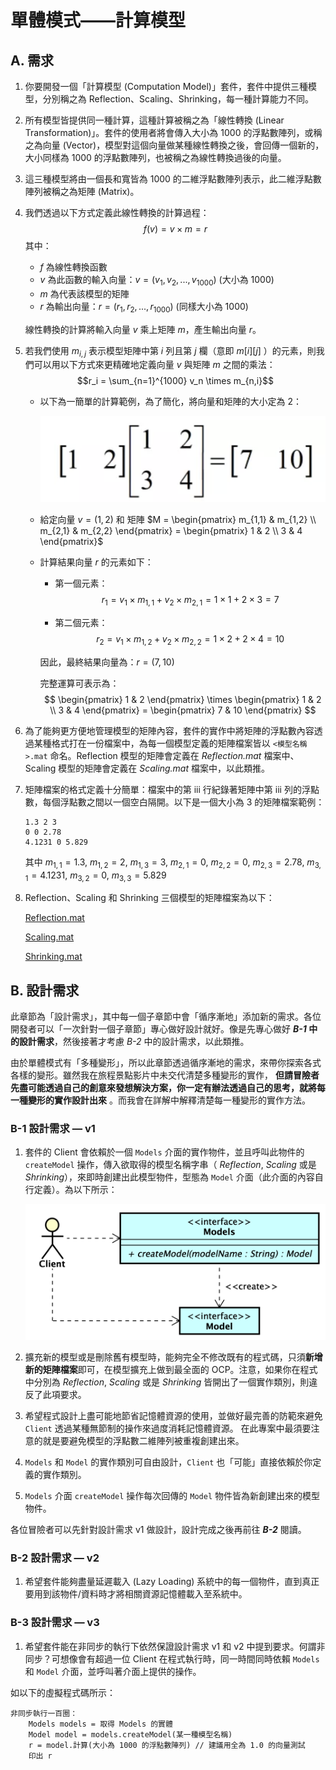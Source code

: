 # 單體模式——計算模型

## A. 需求

1. 你要開發一個「計算模型 (Computation Model)」套件，套件中提供三種模型，分別稱之為 Reflection、Scaling、Shrinking，每一種計算能力不同。

2. 所有模型皆提供同一種計算，這種計算被稱之為「線性轉換 (Linear Transformation)」。套件的使用者將會傳入大小為 1000
   的浮點數陣列，或稱之為向量 (Vector)，模型對這個向量做某種線性轉換之後，會回傳一個新的，大小同樣為 1000
   的浮點數陣列，也被稱之為線性轉換過後的向量。

3. 這三種模型將由一個長和寬皆為 1000 的二維浮點數陣列表示，此二維浮點數陣列被稱之為矩陣 (Matrix)。

4. 我們透過以下方式定義此線性轉換的計算過程： $$f(v) = v \times m = r$$
   其中：
    - $f$ 為線性轉換函數
    - $v$ 為此函數的輸入向量：$v = (v_1, v_2, ..., v_{1000})$ (大小為 1000)
    - $m$ 為代表該模型的矩陣
    - $r$ 為輸出向量：$r = (r_1, r_2, ..., r_{1000})$ (同樣大小為 1000)

   線性轉換的計算將輸入向量 $v$ 乘上矩陣 $m$，產生輸出向量 $r$。

5. 若我們使用 $m_{i,j}$ 表示模型矩陣中第 $i$ 列且第 $j$ 欄（意即 $m[i][j]$
   ）的元素，則我們可以用以下方式來更精確地定義向量 $v$ 與矩陣 $m$ 之間的乘法：
   $$r_i = \sum_{n=1}^{1000} v_n \times m_{n,i}$$

    - 以下為一簡單的計算範例，為了簡化，將向量和矩陣的大小定為 2：

      ![Untitled](./Documents/Fig01.png)

    - 給定向量 $v = (1,2)$ 和
      矩陣 $M = \begin{pmatrix} m_{1,1} & m_{1,2} \\ m_{2,1} & m_{2,2} \end{pmatrix} = \begin{pmatrix} 1 & 2 \\ 3 & 4 \end{pmatrix}$

    - 計算結果向量 $r$ 的元素如下：

        * 第一個元素：
          $$r_1 = v_1 \times m_{1,1} + v_2 \times m_{2,1} = 1 \times 1 + 2 \times 3 = 7$$

        * 第二個元素：
          $$r_2 = v_1 \times m_{1,2} + v_2 \times m_{2,2} = 1 \times 2 + 2 \times 4 = 10$$

      因此，最終結果向量為：$r = (7,10)$

      完整運算可表示為：
      $$
      \begin{pmatrix} 1 & 2 \end{pmatrix} \times \begin{pmatrix} 1 & 2 \\ 3 & 4 \end{pmatrix} = \begin{pmatrix} 7 & 10 \end{pmatrix}
      $$

6. 為了能夠更方便地管理模型的矩陣內容，套件的實作中將矩陣的浮點數內容透過某種格式打在一份檔案中，為每一個模型定義的矩陣檔案皆以
   `<模型名稱>.mat` 命名。Reflection 模型的矩陣會定義在 _Reflection.mat_ 檔案中、Scaling 模型的矩陣會定義在 _Scaling.mat_
   檔案中，以此類推。

7. 矩陣檔案的格式定義十分簡單：檔案中的第 iii 行紀錄著矩陣中第 iii 列的浮點數，每個浮點數之間以一個空白隔開。以下是一個大小為
   3 的矩陣檔案範例：

       1.3 2 3 
       0 0 2.78
       4.1231 0 5.829

   其中 $m_{1,1} = 1.3$, $m_{1,2} = 2$, $m_{1,3} = 3$, $m_{2,1} = 0$, $m_{2,2} = 0$, $m_{2,3} = 2.78$, $m_{3,1} = 4.1231$, $m_{3,2} = 0$, $m_{3,3} = 5.829$

8. Reflection、Scaling 和 Shrinking 三個模型的矩陣檔案為以下：

   [Reflection.mat](./Documents/Reflection.mat)

   [Scaling.mat](./Documents/Scaling.mat)

   [Shrinking.mat](./Documents/Shrinking.mat)

## B. 設計需求

此章節為「設計需求」，其中每一個子章節中會「循序漸地」添加新的需求。各位開發者可以「一次針對一個子章節」專心做好設計就好。像是先專心做好
**_B-1_ 中的設計需求**，然後接著才考慮 _B-2_ 中的設計需求，以此類推。

由於單體模式有「多種變形」，所以此章節透過循序漸地的需求，來帶你探索各式各樣的變形。雖然我在旅程景點影片中未交代清楚多種變形的實作，
**但請冒險者先盡可能透過自己的創意來發想解決方案，你一定有辦法透過自己的思考，就將每一種變形的實作設計出來**
。而我會在詳解中解釋清楚每一種變形的實作方法。

### B-1 設計需求 — v1

1. 套件的 Client 會依賴於一個 `Models` 介面的實作物件，並且呼叫此物件的 `createModel` 操作，傳入欲取得的模型名稱字串（
   _Reflection_, _Scaling_ 或是 _Shrinking_），來即時創建出此模型物件，型態為 `Model` 介面（此介面的內容自行定義）。為以下所示：

   ![Untitled](./Documents/Fig02.png)

2. 擴充新的模型或是刪除舊有模型時，能夠完全不修改既有的程式碼，只須**新增新的矩陣檔案**即可，在模型擴充上做到最全面的
   OCP。注意，如果你在程式中分別為 _Reflection_, _Scaling_ 或是 _Shrinking_ 皆開出了一個實作類別，則違反了此項要求。

3. 希望程式設計上盡可能地節省記憶體資源的使用，並做好最完善的防範來避免 `Client` 透過某種無節制的操作來過度消耗記憶體資源。
   在此專案中最須要注意的就是要避免模型的浮點數二維陣列被重複創建出來。

4. `Models` 和 `Model` 的實作類別可自由設計，`Client` 也「可能」直接依賴於你定義的實作類別。

5. `Models` 介面 `createModel` 操作每次回傳的 `Model` 物件皆為新創建出來的模型物件。

各位冒險者可以先針對設計需求 v1 做設計，設計完成之後再前往 **_B-2_** 閱讀。

### B-2 設計需求 — v2

1. 希望套件能夠盡量延遲載入 (Lazy Loading) 系統中的每一個物件，直到真正要用到該物件/資料時才將相關資源記憶體載入至系統中。

### B-3 設計需求 — v3

1. 希望套件能在非同步的執行下依然保證設計需求 v1 和 v2 中提到要求。何謂非同步？可想像會有超過一位 Client 在程式執行時，同一時間同時依賴
   `Models` 和 `Model` 介面，並呼叫著介面上提供的操作。

如以下的虛擬程式碼所示：

    非同步執行一百圈：
        Models models = 取得 Models 的實體
        Model model = models.createModel(某一種模型名稱)
        r = model.計算(大小為 1000 的浮點數陣列) // 建議用全為 1.0 的向量測試
        印出 r

